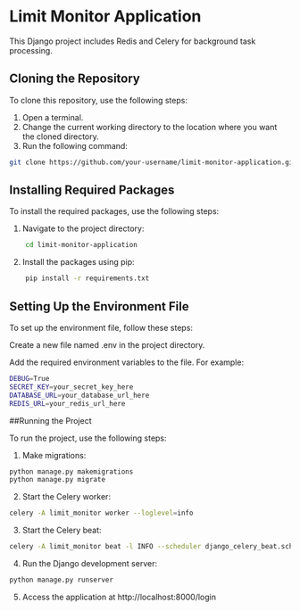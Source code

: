 # Limit Monitor Application

This Django project includes Redis and Celery for background task processing.

## Cloning the Repository

To clone this repository, use the following steps:

1. Open a terminal.
2. Change the current working directory to the location where you want the cloned directory.
3. Run the following command:

```bash
git clone https://github.com/your-username/limit-monitor-application.git

```

## Installing Required Packages

To install the required packages, use the following steps:

1. Navigate to the project directory:

```bash
    cd limit-monitor-application

```

2. Install the packages using pip:

```bash
    pip install -r requirements.txt

```


## Setting Up the Environment File

To set up the environment file, follow these steps:

Create a new file named .env in the project directory.

Add the required environment variables to the file. For example:


```bash
DEBUG=True
SECRET_KEY=your_secret_key_here
DATABASE_URL=your_database_url_here
REDIS_URL=your_redis_url_here

```


##Running the Project

To run the project, use the following steps:

1. Make migrations:

```bash
python manage.py makemigrations
python manage.py migrate

```

2. Start the Celery worker:

```bash
celery -A limit_monitor worker --loglevel=info

```



3. Start the Celery beat:


```bash
celery -A limit_monitor beat -l INFO --scheduler django_celery_beat.schedulers:DatabaseScheduler

```

4. Run the Django development server:


```bash
python manage.py runserver

```

5. Access the application at http://localhost:8000/login




    

